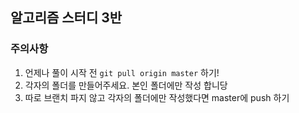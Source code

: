 ## 알고리즘 스터디 3반

### 주의사항
1. 언제나 풀이 시작 전 `git pull origin master` 하기!
2. 각자의 폴더를 만들어주세요. 본인 폴더에만 작성 합니당
3. 따로 브랜치 파지 않고 각자의 폴더에만 작성했다면 master에 push 하기